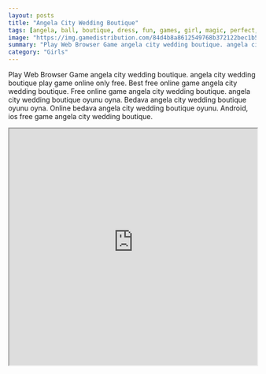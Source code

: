 ```yaml
---
layout: posts
title: "Angela City Wedding Boutique"
tags: [angela, ball, boutique, dress, fun, games, girl, magic, perfect, princess, wedding, free, online, games, oyna, game, free, games, play, play, games]
image: "https://img.gamedistribution.com/84d4b8a8612549768b372122bec1b5f6.jpg"
summary: "Play Web Browser Game angela city wedding boutique. angela city wedding boutique play game online only free. Best free online game angela city wedding boutique. Free online game angela city wedding boutique. angela city wedding boutique oyunu oyna. Bedava angela city wedding boutique oyunu oyna. Online bedava angela city wedding boutique oyunu. Android, ios free game angela city wedding boutique."
category: "Girls"
---
```


Play Web Browser Game angela city wedding boutique. angela city wedding boutique play game online only free. Best free online game angela city wedding boutique. Free online game angela city wedding boutique. angela city wedding boutique oyunu oyna. Bedava angela city wedding boutique oyunu oyna. Online bedava angela city wedding boutique oyunu. Android, ios free game angela city wedding boutique.

<iframe width="100%" height="480px;" src="https://flash.gamedistribution.com?game=84d4b8a8612549768b372122bec1b5f6"></iframe>